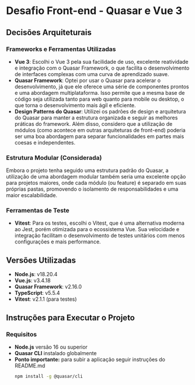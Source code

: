 # Desafio Front-end - Quasar e Vue 3

## Decisões Arquiteturais

### Frameworks e Ferramentas Utilizadas
- **Vue 3**: Escolhi o Vue 3 pela sua facilidade de uso, excelente reatividade e integração com o Quasar Framework, o que facilita o desenvolvimento de interfaces complexas com uma curva de aprendizado suave.
- **Quasar Framework**: Optei por usar o Quasar para acelerar o desenvolvimento, já que ele oferece uma série de componentes prontos e uma abordagem multiplataforma. Isso permite que a mesma base de código seja utilizada tanto para web quanto para mobile ou desktop, o que torna o desenvolvimento mais ágil e eficiente.
- **Design Patterns do Quasar**: Utilizei os padrões de design e arquitetura do Quasar para manter a estrutura organizada e seguir as melhores práticas do framework. Além disso, considero que a utilização de módulos (como acontece em outras arquiteturas de front-end) poderia ser uma boa abordagem para separar funcionalidades em partes mais coesas e independentes.

### Estrutura Modular (Considerada)
Embora o projeto tenha seguido uma estrutura padrão do Quasar, a utilização de uma abordagem modular também seria uma excelente opção para projetos maiores, onde cada módulo (ou feature) é separado em suas próprias pastas, promovendo o isolamento de responsabilidades e uma maior escalabilidade.

### Ferramentas de Teste
- **Vitest**: Para os testes, escolhi o Vitest, que é uma alternativa moderna ao Jest, porém otimizada para o ecossistema Vue. Sua velocidade e integração facilitam o desenvolvimento de testes unitários com menos configurações e mais performance.

## Versões Utilizadas
- **Node.js**: v18.20.4
- **Vue.js**: v3.4.18
- **Quasar Framework**: v2.16.0
- **TypeScript**: v5.5.4
- **Vitest**: v2.1.1 (para testes)

## Instruções para Executar o Projeto

### Requisitos
- **Node.js** versão 16 ou superior
- **Quasar CLI** instalado globalmente
- **Ponto importante:** para subir a aplicação seguir instruções do README.md
  ```bash
  npm install -g @quasar/cli

